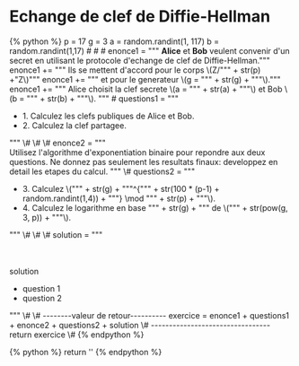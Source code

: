 Echange de clef de Diffie-Hellman
=================================

{% python %}
	p = 17
	g = 3
	a = random.randint(1, 117)
	b = random.randint(1,17)
	\# 
	\# 
	\#
	enonce1 = """ <span class="exoSummary"> **Alice** et **Bob** veulent convenir d'un secret en utilisant le protocole d'echange de clef de Diffie-Hellman."""
	enonce1 += """ Ils se mettent d'accord pour le corps \\(Z/""" + str(p) +"Z\\)"""
	enonce1 += """ et pour le generateur \\(g = """ + str(g) + """\\)."""
	enonce1 += """ Alice choisit la clef secrete \\(a = """ + str(a) + """\\) et Bob \\(b = """ + str(b) + """\\). </span>"""
	\# 
	questions1 = """<p>

+	<span class="exoQuestion">	1. Calculez les clefs publiques de Alice et Bob.</span>
+	<span class="exoQuestion">	2. Calculez la clef partagee. </span>

</p>"""
	\# 
	\# 
	\# 
	enonce2 = """ <br/><span class="exoSummary"> Utilisez l'algorithme d'exponentiation binaire pour repondre aux
		deux questions. Ne donnez pas seulement les resultats finaux:
		developpez en detail les etapes du calcul. </span>"""
	\# 
	questions2 = """<p>

+	<span class="exoQuestion">	3. Calculez \\(""" + str(g) + """^{""" + str(100 * (p-1) + random.randint(1,4)) + """} \mod """ + str(p) + """\\).</span>
+	<span class="exoQuestion">	4. Calculez le logarithme en base """ +  str(g) + """ de \\(""" + str(pow(g, 3, p)) + """\\).</span>

</p>"""
	\# 
	\# 
	\# 
	solution = """<p><br/><br/><span class="solutionButton">solution</span> <div class="solutionArea">

+	<span class="exoSolution">question 1</span>
+	<span class="exoSolution">question 2</span>

</p></div>"""
	\#
	\# --------valeur de retour----------
	exercice = enonce1 + questions1 + enonce2 + questions2 + solution
	\# ---------------------------------
	return exercice
	\# 
{% endpython %}

{% python %}
return ''
{% endpython %}